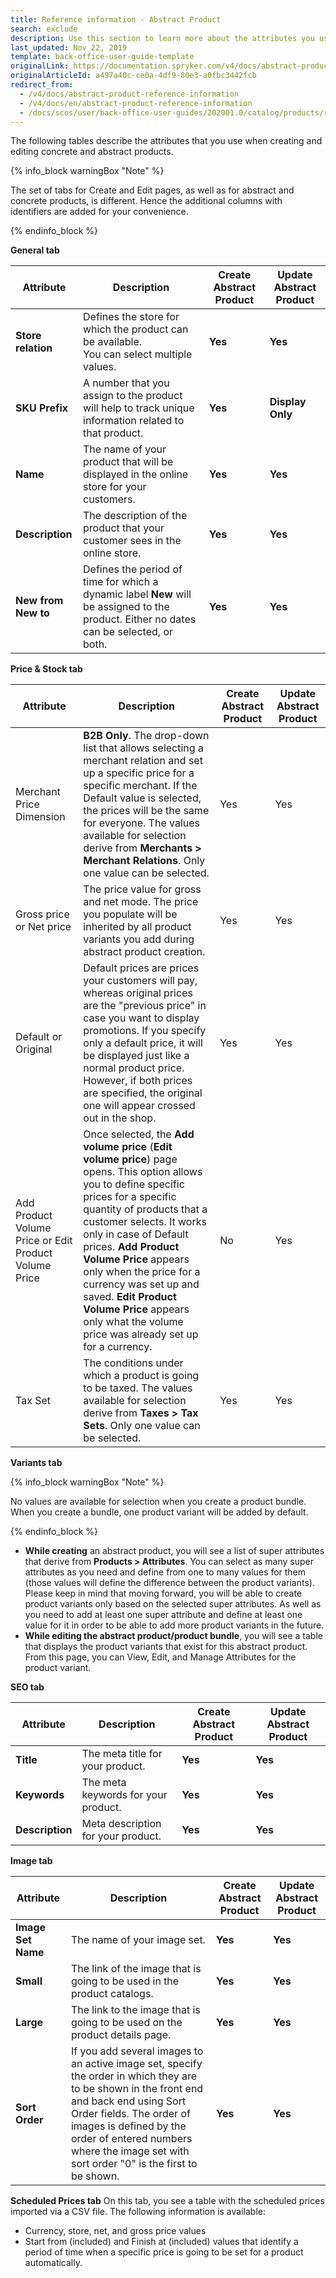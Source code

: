 ```yaml
---
title: Reference information - Abstract Product
search: exclude
description: Use this section to learn more about the attributes you use when creating or updating abstract products in the Back Office.
last_updated: Nov 22, 2019
template: back-office-user-guide-template
originalLink: https://documentation.spryker.com/v4/docs/abstract-product-reference-information
originalArticleId: a497a40c-ce0a-4df9-80e3-a0fbc3442fcb
redirect_from:
  - /v4/docs/abstract-product-reference-information
  - /v4/docs/en/abstract-product-reference-information
  - /docs/scos/user/back-office-user-guides/202001.0/catalog/products/references/abstract-product-reference-information.html
---
```


The following tables describe the attributes that you use when creating and editing concrete and abstract products.

{% info_block warningBox "Note" %}

The set of tabs for Create and Edit pages, as well as for abstract and concrete products, is different. Hence the additional columns with identifiers are added for your convenience.

{% endinfo_block %}

**General tab**

| Attribute |Description | Create Abstract Product | Update Abstract Product |
| --- | --- | --- | --- |
|**Store relation**  | Defines the store for which the product can be available.<br>You can select multiple values. | **Yes** | **Yes** |
| **SKU Prefix** | A number that you assign to the product will help to track unique information related to that product. | **Yes** | **Display Only** |
| **Name** | The name of your product that will be displayed in the online store for your customers. | **Yes** |**Yes**  |
| **Description** | The description of the product that your customer sees in the online store. | **Yes** | **Yes** |
| **New from**<br>**New to**  | Defines the period of time for which a dynamic label **New** will be assigned to the product. Either no dates can be selected, or both. | **Yes** | **Yes** |


**Price & Stock tab**

| Attribute |Description | Create Abstract Product | Update Abstract Product |
| --- | --- | --- | --- |
|Merchant Price Dimension|**B2B Only**. The drop-down list that allows selecting a merchant relation and set up a specific price for a specific merchant. If the Default value is selected, the prices will be the same for everyone. The values available for selection derive from **Merchants > Merchant Relations**. Only one value can be selected.|Yes|Yes|
| Gross price or Net price | The price value for gross and net mode. The price you populate will be inherited by all product variants you add during abstract product creation.| Yes |Yes|
| Default or Original |Default prices are prices your customers will pay, whereas original prices are the "previous price" in case you want to display promotions. If you specify only a default price, it will be displayed just like a normal product price. However, if both prices are specified, the original one will appear crossed out in the shop.|Yes|Yes|
|Add Product Volume Price or Edit Product Volume Price|Once selected, the **Add volume price** (**Edit volume price**) page opens. This option allows you to define specific prices for a specific quantity of products that a customer selects. It works only in case of Default prices. **Add Product Volume Price** appears only when the price for a currency was set up and saved. **Edit Product Volume Price** appears only what the volume price was already set up for a currency.|No|Yes|
|Tax Set|The conditions under which a product is going to be taxed. The values available for selection derive from **Taxes > Tax Sets**. Only one value can be selected.|Yes|Yes|

**Variants tab**

{% info_block warningBox "Note" %}

No values are available for selection when you create a product bundle. When you create a bundle, one product variant will be added by default.

{% endinfo_block %}

* **While creating** an abstract product, you will see a list of super attributes that derive from **Products > Attributes**. You can select as many super attributes as you need and define from one to many values for them (those values will define the difference between the product variants). Please keep in mind that moving forward, you will be able to create product variants only based on the selected super attributes. As well as you need to add at least one super attribute and define at least one value for it in order to be able to add more product variants in the future.
* **While editing the abstract product/product bundle**, you will see a table that displays the product variants that exist for this abstract product. From this page, you can View, Edit, and Manage Attributes for the product variant.

**SEO tab**

| Attribute |Description | Create Abstract Product | Update Abstract Product |
| --- | --- | --- | --- |
|**Title**|The meta title for your product.|**Yes**|**Yes**|
|**Keywords**|The meta keywords for your product.|**Yes**|**Yes**|
|**Description**|Meta description for your product.|**Yes**|**Yes**|


**Image tab**

| Attribute |Description | Create Abstract Product | Update Abstract Product |
| --- | --- | --- | --- |
|**Image Set Name**|The name of your image set.|**Yes**|**Yes**|
|**Small**|The link of the image that is going to be used in the product catalogs.|**Yes**|**Yes**|
|**Large**|The link to the image that is going to be used on the product details page.|**Yes**|**Yes**|
|**Sort Order**|If you add several images to an active image set, specify the order in which they are to be shown in the front end and back end using Sort Order fields. The order of images is defined by the order of entered numbers where the image set with sort order "0" is the first to be shown.|**Yes**|**Yes**|


**Scheduled Prices tab**
On this tab, you see a table with the scheduled prices imported via a CSV file. The following information is available:
* Currency, store, net, and gross price values
* Start from (included) and Finish at (included) values that identify a period of time when a specific price is going to be set for a product automatically.
